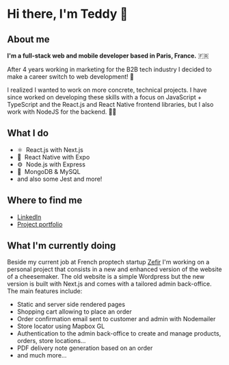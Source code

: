 # Hi there, I'm Teddy 👋

## About me

**I'm a full-stack web and mobile developer based in Paris, France.** 🇫🇷 

After 4 years working in marketing for the B2B tech industry I decided to make a career switch to web development! 🚀 

I realized I wanted to work on more concrete, technical projects. I have since worked on developing these skills with a focus on JavaScript + TypeScript and the React.js and React Native frontend libraries, but I also work with NodeJS for the backend. 👨‍💻 

## What I do
- ⚛️&nbsp;&nbsp;React.js with Next.js
- 📱&nbsp;&nbsp;React Native with Expo
- ⚙️&nbsp;&nbsp;Node.js with Express 
- 💾&nbsp;&nbsp;MongoDB & MySQL
- and also some Jest and more!

## Where to find me

- [LinkedIn](https://www.linkedin.com/in/teddybeau/)
- [Project portfolio](https://teddy-beau.com/)

## What I'm currently doing
Beside my current job at French proptech startup [Zefir](https://www.zefir.fr/) I'm working on a personal project that consists in a new and enhanced version of the website of a cheesemaker. The old website is a simple Wordpress but the new version is built with Next.js and comes with a tailored admin back-office. The main features include:
- Static and server side rendered pages
- Shopping cart allowing to place an order
- Order confirmation email sent to customer and admin with Nodemailer
- Store locator using Mapbox GL
- Authentication to the admin back-office to create and manage products, orders, store locations...
- PDF delivery note generation based on an order
- and much more...
